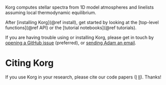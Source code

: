 Korg computes stellar spectra from 1D model atmospheres and linelists assuming local thermodynamic equilibrium.

After [installing Korg](@ref install), get started by looking at the [top-level functions](@ref API) or the [tutorial notebooks](@ref tutorials).

If you are having trouble using or installing Korg, please get in touch by [opening a GitHub issue](https://github.com/ajwheeler/Korg.jl/issues) (preferred), or [sending Adam an email](mailto:wheeler.883@osu.edu).

# Citing Korg
If you use Korg in your research, please cite our code papers 
([I](https://ui.adsabs.harvard.edu/abs/2023AJ....165...68W/abstract)
[II](https://ui.adsabs.harvard.edu/abs/2024AJ....167...83W/abstract)).
Thanks!
